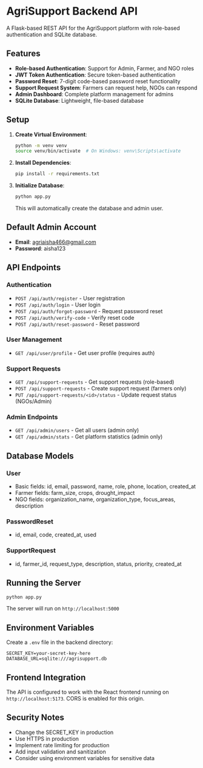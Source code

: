 # AgriSupport Backend API

A Flask-based REST API for the AgriSupport platform with role-based authentication and SQLite database.

## Features

- **Role-based Authentication**: Support for Admin, Farmer, and NGO roles
- **JWT Token Authentication**: Secure token-based authentication
- **Password Reset**: 7-digit code-based password reset functionality
- **Support Request System**: Farmers can request help, NGOs can respond
- **Admin Dashboard**: Complete platform management for admins
- **SQLite Database**: Lightweight, file-based database

## Setup

1. **Create Virtual Environment**:

   ```bash
   python -m venv venv
   source venv/bin/activate  # On Windows: venv\Scripts\activate
   ```

2. **Install Dependencies**:

   ```bash
   pip install -r requirements.txt
   ```

3. **Initialize Database**:
   ```bash
   python app.py
   ```
   This will automatically create the database and admin user.

## Default Admin Account

- **Email**: agriaisha466@gmail.com
- **Password**: aisha123

## API Endpoints

### Authentication

- `POST /api/auth/register` - User registration
- `POST /api/auth/login` - User login
- `POST /api/auth/forgot-password` - Request password reset
- `POST /api/auth/verify-code` - Verify reset code
- `POST /api/auth/reset-password` - Reset password

### User Management

- `GET /api/user/profile` - Get user profile (requires auth)

### Support Requests

- `GET /api/support-requests` - Get support requests (role-based)
- `POST /api/support-requests` - Create support request (farmers only)
- `PUT /api/support-requests/<id>/status` - Update request status (NGOs/Admin)

### Admin Endpoints

- `GET /api/admin/users` - Get all users (admin only)
- `GET /api/admin/stats` - Get platform statistics (admin only)

## Database Models

### User

- Basic fields: id, email, password, name, role, phone, location, created_at
- Farmer fields: farm_size, crops, drought_impact
- NGO fields: organization_name, organization_type, focus_areas, description

### PasswordReset

- id, email, code, created_at, used

### SupportRequest

- id, farmer_id, request_type, description, status, priority, created_at

## Running the Server

```bash
python app.py
```

The server will run on `http://localhost:5000`

## Environment Variables

Create a `.env` file in the backend directory:

```env
SECRET_KEY=your-secret-key-here
DATABASE_URL=sqlite:///agrisupport.db
```

## Frontend Integration

The API is configured to work with the React frontend running on `http://localhost:5173`. CORS is enabled for this origin.

## Security Notes

- Change the SECRET_KEY in production
- Use HTTPS in production
- Implement rate limiting for production
- Add input validation and sanitization
- Consider using environment variables for sensitive data
